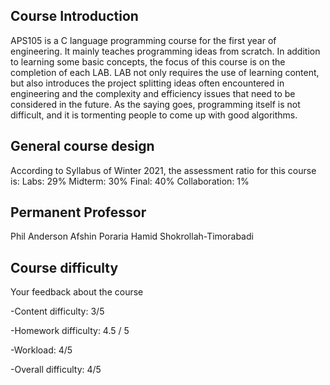 ## Course Introduction
APS105 is a C language programming course for the first year of engineering. It mainly teaches programming ideas from scratch. In addition to learning some basic concepts, the focus of this course is on the completion of each LAB. LAB not only requires the use of learning content, but also introduces the project splitting ideas often encountered in engineering and the complexity and efficiency issues that need to be considered in the future. As the saying goes, programming itself is not difficult, and it is tormenting people to come up with good algorithms.

## General course design
According to Syllabus of Winter 2021, the assessment ratio for this course is:
Labs: 29%
Midterm: 30%
Final: 40%
Collaboration: 1%

## Permanent Professor
Phil Anderson
Afshin Poraria
Hamid Shokrollah-Timorabadi

## Course difficulty
Your feedback about the course

-Content difficulty: 3/5

-Homework difficulty: 4.5 / 5

-Workload: 4/5

-Overall difficulty: 4/5